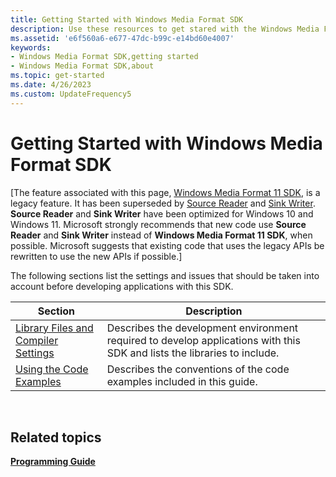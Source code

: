 ```yaml
---
title: Getting Started with Windows Media Format SDK
description: Use these resources to get stared with the Windows Media Format SDK, such as library files and compiler settings.
ms.assetid: 'e6f560a6-e677-47dc-b99c-e14bd60e4007'
keywords:
- Windows Media Format SDK,getting started
- Windows Media Format SDK,about
ms.topic: get-started
ms.date: 4/26/2023
ms.custom: UpdateFrequency5
---
```


# Getting Started with Windows Media Format SDK

\[The feature associated with this page, [Windows Media Format 11 SDK](/windows/win32/wmformat/windows-media-format-11-sdk), is a legacy feature. It has been superseded by [Source Reader](/windows/win32/medfound/source-reader) and [Sink Writer](/windows/win32/medfound/sink-writer). **Source Reader** and **Sink Writer** have been optimized for Windows 10 and Windows 11. Microsoft strongly recommends that new code use **Source Reader** and **Sink Writer** instead of **Windows Media Format 11 SDK**, when possible. Microsoft suggests that existing code that uses the legacy APIs be rewritten to use the new APIs if possible.\]

The following sections list the settings and issues that should be taken into account before developing applications with this SDK.



| Section                                                                        | Description                                                                                                              |
|--------------------------------------------------------------------------------|--------------------------------------------------------------------------------------------------------------------------|
| [Library Files and Compiler Settings](library-files-and-compiler-settings.md) | Describes the development environment required to develop applications with this SDK and lists the libraries to include. |
| [Using the Code Examples](using-the-code-examples.md)                         | Describes the conventions of the code examples included in this guide.                                                   |



 

## Related topics

<dl> <dt>

[**Programming Guide**](programming-guide.md)
</dt> </dl>

 

 




